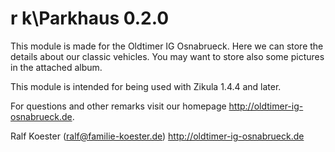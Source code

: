 # r k\Parkhaus 0.2.0

This module is made for the Oldtimer IG Osnabrueck. Here we can store the details about our classic vehicles. You may want to store also some pictures in the attached album.

This module is intended for being used with Zikula 1.4.4 and later.

For questions and other remarks visit our homepage http://oldtimer-ig-osnabrueck.de.

Ralf Koester (ralf@familie-koester.de)
http://oldtimer-ig-osnabrueck.de
